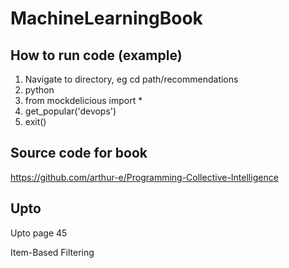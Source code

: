 # MachineLearningBook

## How to run code (example)
1. Navigate to directory, eg cd path/recommendations
2. python
3. from mockdelicious import *
4. get_popular('devops')
5. exit()

## Source code for book
https://github.com/arthur-e/Programming-Collective-Intelligence

## Upto

Upto page 45

Item-Based Filtering
